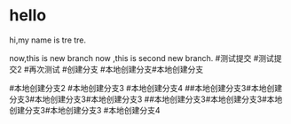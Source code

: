 # hello
hi,my name is tre tre.

now,this is new branch
now ,this is second new branch.
#测试提交
#测试提交2
#再次测试
#创建分支
#本地创建分支#本地创建分支
 
#本地创建分支2
#本地创建分支3
#本地创建分支4
##本地创建分支3#本地创建分支3#本地创建分支3#本地创建分支3
##本地创建分支3#本地创建分支3#本地创建分支3#本地创建分支3
#本地创建分支4
